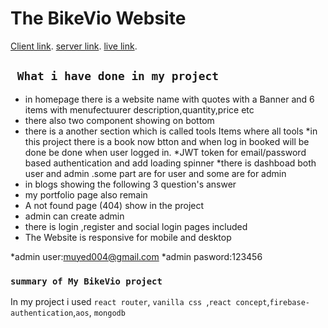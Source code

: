 # The BikeVio Website

[Client link](https://github.com/programming-hero-web-course1/manufacturer-website-client-side-muyed-moktadir).
[server link](https://github.com/programming-hero-web-course1/manufacturer-website-server-side-muyed-moktadir).
[live link](https://bikevio-newproject.firebaseapp.com/).


## ` What i have done in my project`
* in homepage there is a website name with quotes with a Banner and 6 items with menufectuurer description,quantity,price etc
* there also two component showing on bottom 
* there is a another section which is called tools Items where all tools
*in this project there is a book now btton and when log in booked will be done  be done when user logged in.
*JWT token  for email/password based authentication and add loading spinner 
*there is dashboad both user and admin .some part are for user and some are for admin
* in blogs showing the following 3 question's answer
* my portfolio page also remain
* A not found page (404) show in the project
* admin can create admin 
* there is login ,register and social login pages included
* The Website is responsive for mobile and desktop

*admin user:muyed004@gmail.com
*admin pasword:123456



### `summary of My BikeVio project`

In my project i used `react router`, `vanilla css `,`react concept`,`firebase-authentication`,`aos`, `mongodb`